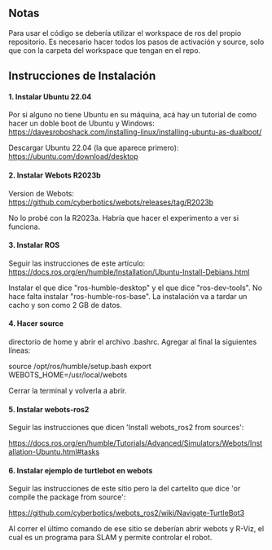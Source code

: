 ## Notas

Para usar el código se debería utilizar el workspace de ros del propio repositorio. Es necesario hacer todos los pasos de activación y source, solo que con la carpeta del workspace que tengan en el repo.

## Instrucciones de Instalación

#### 1. Instalar Ubuntu 22.04

Por si alguno no tiene Ubuntu en su máquina, acá hay un tutorial de como hacer un doble boot de Ubuntu y Windows: https://davesroboshack.com/installing-linux/installing-ubuntu-as-dualboot/

Descargar Ubuntu 22.04 (la que aparece primero): https://ubuntu.com/download/desktop

#### 2. Instalar Webots R2023b

Version de Webots: https://github.com/cyberbotics/webots/releases/tag/R2023b

No lo probé con la R2023a. Habría que hacer el experimento a ver si funciona.

#### 3. Instalar ROS

Seguir las instrucciones de este artículo:
https://docs.ros.org/en/humble/Installation/Ubuntu-Install-Debians.html

Instalar el que dice "ros-humble-desktop" y el que dice "ros-dev-tools". No hace falta instalar "ros-humble-ros-base".
La instalación va a tardar un cacho y son como 2 GB de datos.

#### 4. Hacer source

directorio de home y abrir el archivo .bashrc. Agregar al final la siguientes líneas:

source /opt/ros/humble/setup.bash
export WEBOTS_HOME=/usr/local/webots

Cerrar la terminal y volverla a abrir.

#### 5. Instalar webots-ros2

Seguir las instrucciones que dicen 'Install webots_ros2 from sources':

https://docs.ros.org/en/humble/Tutorials/Advanced/Simulators/Webots/Installation-Ubuntu.html#tasks

#### 6. Instalar ejemplo de turtlebot en webots

Seguir las instrucciones de este sitio pero la del cartelito que dice 'or compile the package from source':

https://github.com/cyberbotics/webots_ros2/wiki/Navigate-TurtleBot3

Al correr el último comando de ese sitio se deberían abrir webots y R-Viz, el cual es un programa para SLAM y permite controlar el robot.
